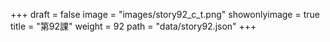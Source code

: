 +++
draft = false 
image = "images/story92_c_t.png" 
showonlyimage = true 
title = "第92課" 
weight = 92 
path = "data/story92.json" 
+++
